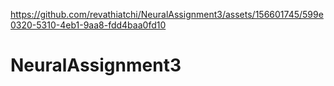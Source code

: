 

https://github.com/revathiatchi/NeuralAssignment3/assets/156601745/599e0320-5310-4eb1-9aa8-fdd4baa0fd10

# NeuralAssignment3
